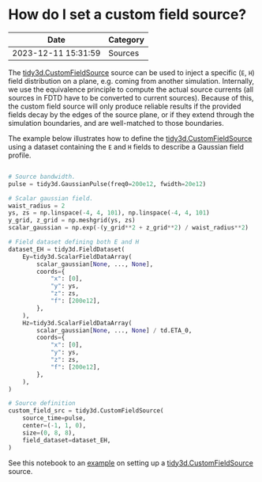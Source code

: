 # How do I set a custom field source?

| Date       | Category    |
|------------|-------------|
| 2023-12-11 15:31:59 | Sources |


The [tidy3d.CustomFieldSource](https://docs.flexcompute.com/projects/tidy3d/en/latest/api/_autosummary/tidy3d.CustomFieldSource.html) source can be used to inject a specific (`E`, `H`) field distribution on a plane, e.g. coming from another simulation. Internally, we use the equivalence principle to compute the actual source currents (all sources in FDTD have to be converted to current sources). Because of this, the custom field source will only produce reliable results if the provided fields decay by the edges of the source plane, or if they extend through the simulation boundaries, and are well-matched to those boundaries.

The example below illustrates how to define the [tidy3d.CustomFieldSource](https://docs.flexcompute.com/projects/tidy3d/en/latest/api/_autosummary/tidy3d.CustomFieldSource.html) using a dataset containing the `E` and `H` fields to describe a Gaussian field profile.



```python

# Source bandwidth.
pulse = tidy3d.GaussianPulse(freq0=200e12, fwidth=20e12)

# Scalar gaussian field.
waist_radius = 2
ys, zs = np.linspace(-4, 4, 101), np.linspace(-4, 4, 101)
y_grid, z_grid = np.meshgrid(ys, zs)
scalar_gaussian = np.exp(-(y_grid**2 + z_grid**2) / waist_radius**2)

# Field dataset defining both E and H
dataset_EH = tidy3d.FieldDataset(
    Ey=tidy3d.ScalarFieldDataArray(
        scalar_gaussian[None, ..., None],
        coords={
            "x": [0],
            "y": ys,
            "z": zs,
            "f": [200e12],
        },
    ),
    Hz=tidy3d.ScalarFieldDataArray(
        scalar_gaussian[None, ..., None] / td.ETA_0,
        coords={
            "x": [0],
            "y": ys,
            "z": zs,
            "f": [200e12],
        },
    ),
)

# Source definition
custom_field_src = tidy3d.CustomFieldSource(
    source_time=pulse,
    center=(-1, 1, 0),
    size=(0, 8, 8),
    field_dataset=dataset_EH,
)

```



See this notebook to an [example](https://www.flexcompute.com/tidy3d/examples/notebooks/CustomFieldSource/) on setting up a [tidy3d.CustomFieldSource](https://docs.flexcompute.com/projects/tidy3d/en/latest/api/_autosummary/tidy3d.CustomFieldSource.html) source.